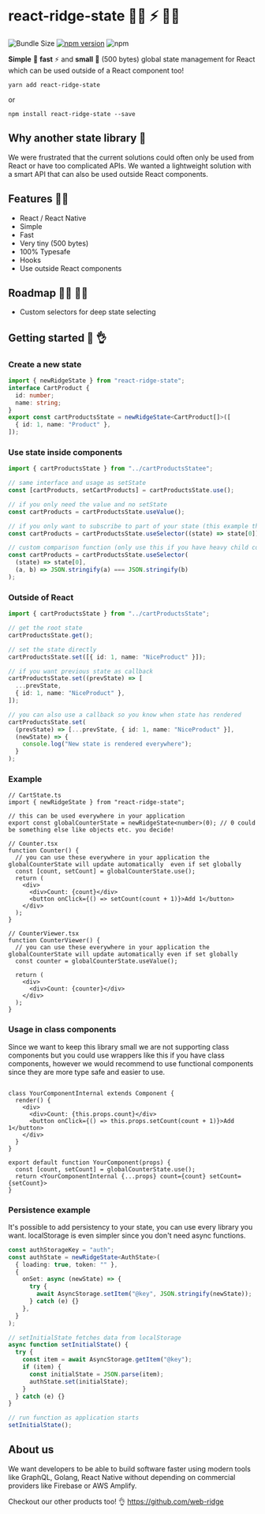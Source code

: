 # react-ridge-state :weight_lifting_woman: ⚡️ :weight_lifting_man:

![Bundle Size](https://badgen.net/bundlephobia/minzip/react-ridge-state) [![npm version](https://badge.fury.io/js/react-ridge-state.svg)](https://badge.fury.io/js/react-ridge-state) ![npm](https://img.shields.io/npm/dt/react-ridge-state.svg)

**Simple** :muscle: **fast** ⚡️ and **small** :balloon: (500 bytes) global state management for React which can be used outside of a React component too!

```
yarn add react-ridge-state
```

or

```
npm install react-ridge-state --save
```

## Why another state library :thinking:

We were frustrated that the current solutions could often only be used from React or have too complicated APIs. We wanted a lightweight solution with a smart API that can also be used outside React components.

## Features :woman_juggling:

- React / React Native
- Simple
- Fast
- Very tiny (500 bytes)
- 100% Typesafe
- Hooks
- Use outside React components

## Roadmap :running_woman: :running_man:

- Custom selectors for deep state selecting

## Getting started :clap: :ok_hand:

### Create a new state

```typescript
import { newRidgeState } from "react-ridge-state";
interface CartProduct {
  id: number;
  name: string;
}
export const cartProductsState = newRidgeState<CartProduct[]>([
  { id: 1, name: "Product" },
]);
```

### Use state inside components

```typescript
import { cartProductsState } from "../cartProductsStatee";

// same interface and usage as setState
const [cartProducts, setCartProducts] = cartProductsState.use();

// if you only need the value and no setState
const cartProducts = cartProductsState.useValue();

// if you only want to subscribe to part of your state (this example the first product)
const cartProducts = cartProductsState.useSelector((state) => state[0]);

// custom comparison function (only use this if you have heavy child components and the default === comparison is not sufficient enough)
const cartProducts = cartProductsState.useSelector(
  (state) => state[0],
  (a, b) => JSON.stringify(a) === JSON.stringify(b)
);
```

### Outside of React

```typescript
import { cartProductsState } from "../cartProductsState";

// get the root state
cartProductsState.get();

// set the state directly
cartProductsState.set([{ id: 1, name: "NiceProduct" }]);

// if you want previous state as callback
cartProductsState.set((prevState) => [
  ...prevState,
  { id: 1, name: "NiceProduct" },
]);

// you can also use a callback so you know when state has rendered
cartProductsState.set(
  (prevState) => [...prevState, { id: 1, name: "NiceProduct" }],
  (newState) => {
    console.log("New state is rendered everywhere");
  }
);
```

### Example

```tsx
// CartState.ts
import { newRidgeState } from "react-ridge-state";

// this can be used everywhere in your application
export const globalCounterState = newRidgeState<number>(0); // 0 could be something else like objects etc. you decide!

// Counter.tsx
function Counter() {
  // you can use these everywhere in your application the globalCounterState will update automatically  even if set globally
  const [count, setCount] = globalCounterState.use();
  return (
    <div>
      <div>Count: {count}</div>
      <button onClick={() => setCount(count + 1)}>Add 1</button>
    </div>
  );
}

// CounterViewer.tsx
function CounterViewer() {
  // you can use these everywhere in your application the globalCounterState will update automatically even if set globally
  const counter = globalCounterState.useValue();

  return (
    <div>
      <div>Count: {counter}</div>
    </div>
  );
}
```

### Usage in class components

Since we want to keep this library small we are not supporting class components but you could use wrappers like this if you have class components, however we would recommend to use functional components since they are more type safe and easier to use.

```tsx

class YourComponentInternal extends Component {
  render() {
    <div>
      <div>Count: {this.props.count}</div>
      <button onClick={() => this.props.setCount(count + 1)}>Add 1</button>
    </div>
  }
}

export default function YourComponent(props) {
  const [count, setCount] = globalCounterState.use();
  return <YourComponentInternal {...props} count={count} setCount={setCount}>
}
```

### Persistence example

It's possible to add persistency to your state, you can use every library you want. localStorage is even simpler since you don't need async functions.

```typescript
const authStorageKey = "auth";
const authState = newRidgeState<AuthState>(
  { loading: true, token: "" },
  {
    onSet: async (newState) => {
      try {
        await AsyncStorage.setItem("@key", JSON.stringify(newState));
      } catch (e) {}
    },
  }
);

// setInitialState fetches data from localStorage
async function setInitialState() {
  try {
    const item = await AsyncStorage.getItem("@key");
    if (item) {
      const initialState = JSON.parse(item);
      authState.set(initialState);
    }
  } catch (e) {}
}

// run function as application starts
setInitialState();
```

## About us

We want developers to be able to build software faster using modern tools like GraphQL, Golang, React Native without depending on commercial providers like Firebase or AWS Amplify.

Checkout our other products too! :ok_hand: https://github.com/web-ridge
